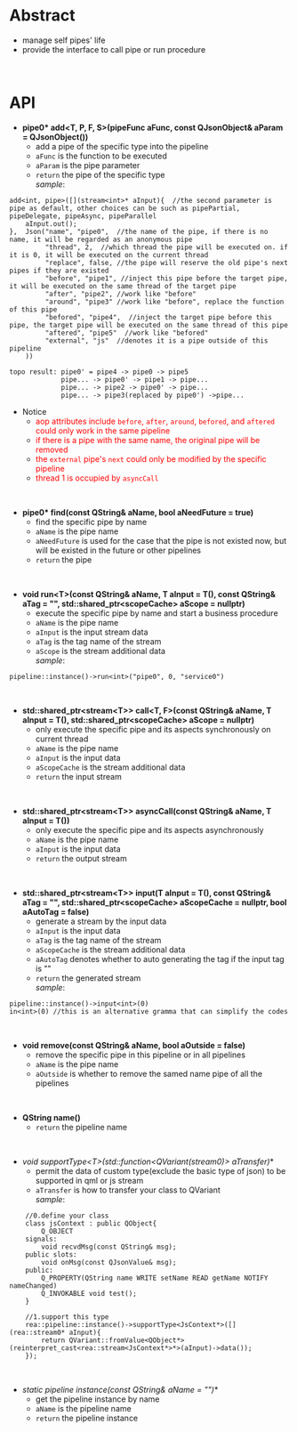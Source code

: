 # Abstract
* manage self pipes' life  
* provide the interface to call pipe or run procedure  
</br>

# API
* **pipe0\* add<T, P, F, S\>(pipeFunc aFunc, const QJsonObject& aParam = QJsonObject())**  
    - add a pipe of the specific type into the pipeline  
    - `aFunc` is the function to be executed  
    - `aParam` is the pipe parameter  
    - `return` the pipe of the specific type  
_sample_:
```
add<int, pipe>([](stream<int>* aInput){  //the second parameter is pipe as default, other choices can be such as pipePartial, pipeDelegate, pipeAsync, pipeParallel
    aInput.out();
},  Json("name", "pipe0",  //the name of the pipe, if there is no name, it will be regarded as an anonymous pipe
         "thread", 2,  //which thread the pipe will be executed on. if it is 0, it will be executed on the current thread
         "replace", false, //the pipe will reserve the old pipe's next pipes if they are existed
         "before", "pipe1", //inject this pipe before the target pipe, it will be executed on the same thread of the target pipe
         "after", "pipe2", //work like "before"
         "around", "pipe3" //work like "before", replace the function of this pipe
         "befored", "pipe4",  //inject the target pipe before this pipe, the target pipe will be executed on the same thread of this pipe
         "aftered", "pipe5"  //work like "befored"
         "external", "js"  //denotes it is a pipe outside of this pipeline
    ))

topo result: pipe0' = pipe4 -> pipe0 -> pipe5
             pipe... -> pipe0' -> pipe1 -> pipe...
             pipe... -> pipe2 -> pipe0' -> pipe...
             pipe... -> pipe3(replaced by pipe0') ->pipe...
```  
* Notice  
    - <font color="red">aop attributes include `before`, `after`, `around`, `befored`, and `aftered` could only work in the same pipeline</font><br />  
    - <font color="red">if there is a pipe with the same name, the original pipe will be removed</font><br />  
    - <font color="red">the `external` pipe's `next` could only be modified by the specific pipeline</font><br />  
    - <font color="red">thread 1 is occupied by `asyncCall`</font><br />  
</br>

* **pipe0\* find(const QString& aName, bool aNeedFuture = true)**  
    - find the specific pipe by name  
    - `aName` is the pipe name  
    - `aNeedFuture` is used for the case that the pipe is not existed now, but will be existed in the future or other pipelines  
    - `return` the pipe  
</br>

* **void run<T\>(const QString& aName, T aInput = T(), const QString& aTag = "", std::shared_ptr<scopeCache\> aScope = nullptr)**  
    - execute the specific pipe by name and start a business procedure  
    - `aName` is the pipe name  
    - `aInput` is the input stream data  
    - `aTag` is the tag name of the stream  
    - `aScope` is the stream additional data  
_sample_:  
```
pipeline::instance()->run<int>("pipe0", 0, "service0")
```  
</br>

* **std::shared_ptr<stream<T\>\> call<T, F\>(const QString& aName, T aInput = T(), std::shared_ptr<scopeCache\> aScope = nullptr)**  
    - only execute the specific pipe and its aspects synchronously on current thread  
    - `aName` is the pipe name  
    - `aInput` is the input data  
    - `aScopeCache` is the stream additional data  
    - `return` the input stream  
</br>

* **std::shared_ptr<stream<T\>\> asyncCall(const QString& aName, T aInput = T())**  
    - only execute the specific pipe and its aspects asynchronously  
    - `aName` is the pipe name  
    - `aInput` is the input data  
    - `return` the output stream  
</br>

* **std::shared_ptr<stream<T\>\> input(T aInput = T(), const QString& aTag = "", std::shared_ptr<scopeCache\> aScopeCache = nullptr, bool aAutoTag = false)**  
    - generate a stream by the input data  
    - `aInput` is the input data  
    - `aTag` is the tag name of the stream  
    - `aScopeCache` is the stream additional data  
    - `aAutoTag` denotes whether to auto generating the tag if the input tag is ""  
    - `return` the generated stream  
_sample_:  
```
pipeline::instance()->input<int>(0)
in<int>(0) //this is an alternative gramma that can simplify the codes
```
</br>

* **void remove(const QString& aName, bool aOutside = false)**  
    - remove the specific pipe in this pipeline or in all pipelines  
    - `aName` is the pipe name  
    - `aOutside` is whether to remove the samed name pipe of all the pipelines  
</br>

* **QString name()**  
    - `return` the pipeline name  
</br>

* **void supportType<T\>(std::function<QVariant(stream0*)\> aTransfer)**  
    - permit the data of custom type(exclude the basic type of json) to be supported in qml or js stream  
    - `aTransfer` is how to transfer your class to QVariant  
_sample_:  
```
    //0.define your class
    class jsContext : public QObject{
        Q_OBJECT
    signals:
        void recvdMsg(const QString& msg);
    public slots:
        void onMsg(const QJsonValue& msg);
    public:
        Q_PROPERTY(QString name WRITE setName READ getName NOTIFY nameChanged)
        Q_INVOKABLE void test();
    }

    //1.support this type
    rea::pipeline::instance()->supportType<JsContext*>([](rea::stream0* aInput){
        return QVariant::fromValue<QObject*>(reinterpret_cast<rea::stream<JsContext*>*>(aInput)->data());
    });
```
</br>

* **static pipeline* instance(const QString& aName = "")**  
    - get the pipeline instance by name  
    - `aName` is the pipeline name  
    - `return` the pipeline instance  
</br>